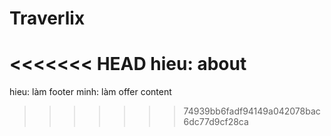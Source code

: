 # Traverlix
<<<<<<< HEAD
hieu: about
=======
hieu: làm footer
minh: làm offer content
>>>>>>> 74939bb6fadf94149a042078bac6dc77d9cf28ca
